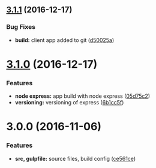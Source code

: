 <a name="3.1.1"></a>
## [3.1.1](https://github.com/viktorolund/cv/compare/v3.1.0...v3.1.1) (2016-12-17)


### Bug Fixes

* **build:** client app added to git ([d50025a](https://github.com/viktorolund/cv/commit/d50025a))



<a name="3.1.0"></a>
# [3.1.0](https://github.com/viktorolund/cv/compare/v3.0.0...v3.1.0) (2016-12-17)


### Features

* **node express:** app build with node express ([05d75c2](https://github.com/viktorolund/cv/commit/05d75c2))
* **versioning:** versioning of express ([6b1cc5f](https://github.com/viktorolund/cv/commit/6b1cc5f))



<a name="3.0.0"></a>
# 3.0.0 (2016-11-06)


### Features

* **src, gulpfile:** source files, build config ([ce561ce](https://github.com/viktorolund/cv/commit/ce561ce))



